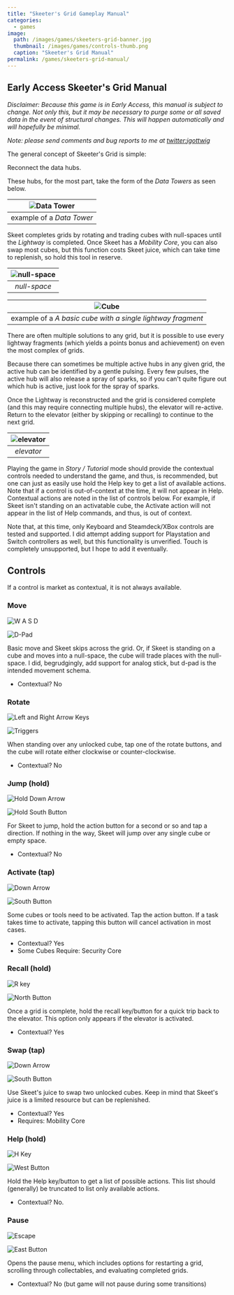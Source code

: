 ```yaml
---
title: "Skeeter's Grid Gameplay Manual"
categories:
  - games
image:
  path: /images/games/skeeters-grid-banner.jpg
  thumbnail: /images/games/controls-thumb.png
  caption: "Skeeter's Grid Manual"
permalink: /games/skeeters-grid-manual/ 
---
```

Early Access Skeeter's Grid Manual
---

*Disclaimer: Because this game is in Early Access, this manual is subject to change. Not only this, but it may be necessary to purge some or all saved data in the event of structural changes. This will happen automatically and will hopefully be minimal.*

*Note: please send comments and bug reports to me at [twitter:jgottwig](https://twitter.com/jgottwig)*

The general concept of Skeeter's Grid is simple:

Reconnect the data hubs.

These hubs, for the most part, take the form of the *Data Towers* as seen below.

| ![Data Tower](/images/games/skeet-help/hub.png) |
|:--:|
| example of a *Data Tower* |

Skeet completes grids by rotating and trading cubes with null-spaces until the *Lightway* is completed. Once Skeet has a *Mobility Core*, you can also swap most cubes, but this function costs Skeet juice, which can take time to replenish, so hold this tool in reserve.

| ![null-space](/images/games/skeet-help/null-cube.png) |
|:--:|
| *null-space* |

| ![Cube](/images/games/skeet-help/light-cube.png) |
|:--:|
| example of a *A basic cube with a single lightway fragment* |

There are often multiple solutions to any grid, but it is possible to use every lightway fragments (which yields a points bonus and achievement) on even the most complex of grids.

Because there can sometimes be multiple active hubs in any given grid, the active hub can be identified by a gentle pulsing. Every few pulses, the active hub will also release a spray of sparks, so if you can't quite figure out which hub is active, just look for the spray of sparks.

Once the Lightway is reconstructed and the grid is considered complete (and this may require connecting multiple hubs), the elevator will re-active. Return to the elevator (either by skipping or recalling) to continue to the next grid.

| ![elevator](/images/games/skeet-help/elevator.png) |
|:--:|
| *elevator* |

Playing the game in *Story / Tutorial* mode should provide the contextual controls needed to understand the game, and thus, is recommended, but one can just as easily use hold the Help key to get a list of available actions. Note that if a control is out-of-context at the time, it will not appear in Help. Contextual actions are noted in the list of controls below. For example, if Skeet isn't standing on an activatable cube, the Activate action will not appear in the list of Help commands, and thus, is out of context.

Note that, at this time, only Keyboard and Steamdeck/XBox controls are tested and supported. I did attempt adding support for Playstation and Switch controllers as well, but this functionality is unverified. Touch is completely unsupported, but I hope to add it eventually.

## Controls

If a control is market as contextual, it is not always available.

### Move

![W A S D](/images/games/skeet-help/keyboard-wasd.png)

![D-Pad](/images/games/skeet-help/gamepad-dpad.png)

Basic move and Skeet skips across the grid. Or, if Skeet is standing on a cube and moves into a null-space, the cube will trade places with the null-space. I did, begrudgingly, add support for analog stick, but d-pad is the intended movement schema.
* Contextual? No

### Rotate

![Left and Right Arrow Keys](/images/games/skeet-help/keyboard-lr.png)

![Triggers](/images/games/skeet-help/gamepad-triggers.png)

When standing over any unlocked cube, tap one of the rotate buttons, and the cube will rotate either clockwise or counter-clockwise.
* Contextual? No

### Jump (hold)

![Hold Down Arrow](/images/games/skeet-help/keyboard-down.png)

![Hold South Button](/images/games/skeet-help/gamepad-south.png)

For Skeet to jump, hold the action button for a second or so and tap a direction. If nothing in the way, Skeet will jump over any single cube or empty space.
* Contextual? No

### Activate (tap)

![Down Arrow](/images/games/skeet-help/keyboard-down.png)

![South Button](/images/games/skeet-help/gamepad-south.png)

Some cubes or tools need to be activated. Tap the action button. If a task takes time to activate, tapping this button will cancel activation in most cases.
* Contextual? Yes
* Some Cubes Require: Security Core

### Recall (hold)

![R key](/images/games/skeet-help/keyboard-r.png)

![North Button](/images/games/skeet-help/gamepad-north.png)

Once a grid is complete, hold the recall key/button for a quick trip back to the elevator. This option only appears if the elevator is activated.
* Contextual? Yes

### Swap (tap)

![Down Arrow](/images/games/skeet-help/keyboard-down.png)

![South Button](/images/games/skeet-help/gamepad-south.png)

Use Skeet's juice to swap two unlocked cubes. Keep in mind that Skeet's juice is a limited resource but can be replenished.
* Contextual? Yes
* Requires: Mobility Core

### Help (hold)

![H Key](/images/games/skeet-help/keyboard-h.png)

![West Button](/images/games/skeet-help/gamepad-west.png)

Hold the Help key/button to get a list of possible actions. This list should (generally) be truncated to list only available actions.
* Contextual? No. 

### Pause

![Escape](/images/games/skeet-help/keyboard-esc.png)

![East Button](/images/games/skeet-help/gamepad-east.png)

Opens the pause menu, which includes options for restarting a grid, scrolling through collectables, and evaluating completed grids.
* Contextual? No (but game will not pause during some transitions)
